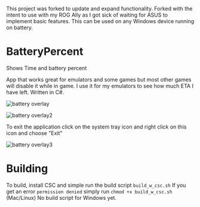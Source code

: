 This project was forked to update and expand functionality.
Forked with the intent to use with my ROG Ally as I got sick of waiting for ASUS to implement basic features.
This can be used on any Windows device running on battery.

# BatteryPercent
Shows Time and battery percent

App that works great for emulators and some games but most other games will disable it while in game. I use it for my emulators to see how much ETA I have left. Written in C#. 

![battery overlay](https://github.com/victory111111/BatteryPercent/assets/139520397/46a1bab3-baa2-4415-95d4-576fd8882cab)

![battery overlay2](https://github.com/victory111111/BatteryPercent/assets/139520397/57c5cad8-f17d-4381-bda0-a67f3e2549fc)

To exit the application click on the system tray icon and right click on this icon and choose "Exit"

![battery overlay3](https://github.com/victory111111/BatteryPercent/assets/139520397/246a32a9-51d1-40c3-9eb0-159789094328)

# Building
To build, install CSC and simple run the build script `build_w_csc.sh`
If you get an error `permission denied` simply run `chmod +x build_w_csc.sh` (Mac/Linux)
No build script for Windows yet.